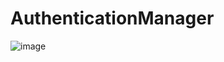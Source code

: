 # AuthenticationManager

![image](https://user-images.githubusercontent.com/43431081/90085711-9cbede80-dd53-11ea-94e2-15017cfdee74.png)